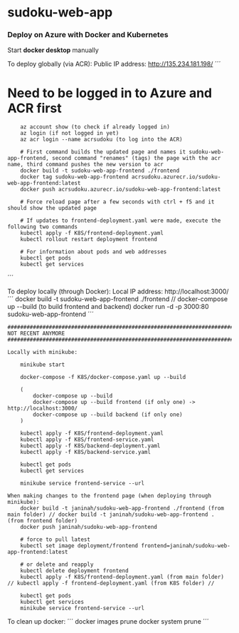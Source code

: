 # sudoku-web-app

### Deploy on Azure with Docker and Kubernetes

Start __docker desktop__ manually

To deploy globally (via ACR):
Public IP address: http://135.234.181.198/
´´´
# Need to be logged in to Azure and ACR first
        az account show (to check if already logged in)
        az login (if not logged in yet)
        az acr login --name acrsudoku (to log into the ACR)

        # First command builds the updated page and names it sudoku-web-app-frontend, second command "renames" (tags) the page with the acr name, third command pushes the new version to acr
        docker build -t sudoku-web-app-frontend ./frontend 
        docker tag sudoku-web-app-frontend acrsudoku.azurecr.io/sudoku-web-app-frontend:latest 
        docker push acrsudoku.azurecr.io/sudoku-web-app-frontend:latest

        # Force reload page after a few seconds with ctrl + f5 and it should show the updated page

        # If updates to frontend-deployment.yaml were made, execute the following two commands
        kubectl apply -f K8S/frontend-deployment.yaml
        kubectl rollout restart deployment frontend

        # For information about pods and web addresses
        kubectl get pods
        kubectl get services
´´´

To deploy locally (through Docker):
Local IP address: http://localhost:3000/
´´´
docker build -t sudoku-web-app-frontend ./frontend  //  docker-compose up --build (to build frontend and backend)
docker run -d -p 3000:80 sudoku-web-app-frontend
´´´


    ###########################################################################
    NOT RECENT ANYMORE
    ###########################################################################

    Locally with minikube:

        minikube start

        docker-compose -f K8S/docker-compose.yaml up --build
        
        (
            docker-compose up --build
            docker-compose up --build frontend (if only one) -> http://localhost:3000/
            docker-compose up --build backend (if only one)
        )

        kubectl apply -f K8S/frontend-deployment.yaml
        kubectl apply -f K8S/frontend-service.yaml
        kubectl apply -f K8S/backend-deployment.yaml
        kubectl apply -f K8S/backend-service.yaml

        kubectl get pods
        kubectl get services

        minikube service frontend-service --url

    When making changes to the frontend page (when deploying through minikube):
        docker build -t janinah/sudoku-web-app-frontend ./frontend (from main folder) // docker build -t janinah/sudoku-web-app-frontend . (from frontend folder)
        docker push janinah/sudoku-web-app-frontend

        # force to pull latest
        kubectl set image deployment/frontend frontend=janinah/sudoku-web-app-frontend:latest

        # or delete and reapply
        kubectl delete deployment frontend
        kubectl apply -f K8S/frontend-deployment.yaml (from main folder) // kubectl apply -f frontend-deployment.yaml (from K8S folder) // 

        kubectl get pods
        kubectl get services
        minikube service frontend-service --url


To clean up docker:
´´´
docker images prune
docker system prune
´´´
    


